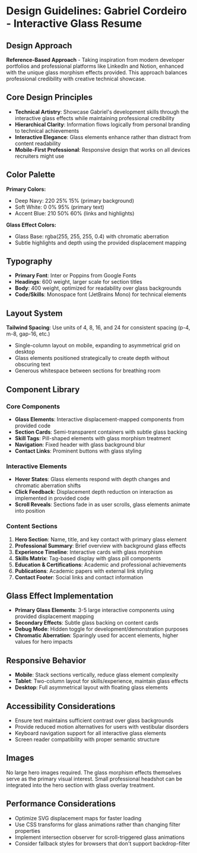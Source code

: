 # Design Guidelines: Gabriel Cordeiro - Interactive Glass Resume

## Design Approach
**Reference-Based Approach** - Taking inspiration from modern developer portfolios and professional platforms like LinkedIn and Notion, enhanced with the unique glass morphism effects provided. This approach balances professional credibility with creative technical showcase.

## Core Design Principles
- **Technical Artistry**: Showcase Gabriel's development skills through the interactive glass effects while maintaining professional credibility
- **Hierarchical Clarity**: Information flows logically from personal branding to technical achievements  
- **Interactive Elegance**: Glass elements enhance rather than distract from content readability
- **Mobile-First Professional**: Responsive design that works on all devices recruiters might use

## Color Palette
**Primary Colors:**
- Deep Navy: 220 25% 15% (primary background)
- Soft White: 0 0% 95% (primary text)
- Accent Blue: 210 50% 60% (links and highlights)

**Glass Effect Colors:**
- Glass Base: rgba(255, 255, 255, 0.4) with chromatic aberration
- Subtle highlights and depth using the provided displacement mapping

## Typography
- **Primary Font**: Inter or Poppins from Google Fonts
- **Headings**: 600 weight, larger scale for section titles
- **Body**: 400 weight, optimized for readability over glass backgrounds
- **Code/Skills**: Monospace font (JetBrains Mono) for technical elements

## Layout System
**Tailwind Spacing**: Use units of 4, 8, 16, and 24 for consistent spacing (p-4, m-8, gap-16, etc.)
- Single-column layout on mobile, expanding to asymmetrical grid on desktop
- Glass elements positioned strategically to create depth without obscuring text
- Generous whitespace between sections for breathing room

## Component Library

### Core Components
- **Glass Elements**: Interactive displacement-mapped components from provided code
- **Section Cards**: Semi-transparent containers with subtle glass backing
- **Skill Tags**: Pill-shaped elements with glass morphism treatment
- **Navigation**: Fixed header with glass background blur
- **Contact Links**: Prominent buttons with glass styling

### Interactive Elements
- **Hover States**: Glass elements respond with depth changes and chromatic aberration shifts
- **Click Feedback**: Displacement depth reduction on interaction as implemented in provided code
- **Scroll Reveals**: Sections fade in as user scrolls, glass elements animate into position

### Content Sections
1. **Hero Section**: Name, title, and key contact with primary glass element
2. **Professional Summary**: Brief overview with background glass effects
3. **Experience Timeline**: Interactive cards with glass morphism
4. **Skills Matrix**: Tag-based display with glass pill components
5. **Education & Certifications**: Academic and professional achievements
6. **Publications**: Academic papers with external link styling
7. **Contact Footer**: Social links and contact information

## Glass Effect Implementation
- **Primary Glass Elements**: 3-5 large interactive components using provided displacement mapping
- **Secondary Effects**: Subtle glass backing on content cards
- **Debug Mode**: Hidden toggle for development/demonstration purposes
- **Chromatic Aberration**: Sparingly used for accent elements, higher values for hero impacts

## Responsive Behavior
- **Mobile**: Stack sections vertically, reduce glass element complexity
- **Tablet**: Two-column layout for skills/experience, maintain glass effects
- **Desktop**: Full asymmetrical layout with floating glass elements

## Accessibility Considerations
- Ensure text maintains sufficient contrast over glass backgrounds
- Provide reduced motion alternatives for users with vestibular disorders
- Keyboard navigation support for all interactive glass elements
- Screen reader compatibility with proper semantic structure

## Images
No large hero images required. The glass morphism effects themselves serve as the primary visual interest. Small professional headshot can be integrated into the hero section with glass overlay treatment.

## Performance Considerations
- Optimize SVG displacement maps for faster loading
- Use CSS transforms for glass animations rather than changing filter properties
- Implement intersection observer for scroll-triggered glass animations
- Consider fallback styles for browsers that don't support backdrop-filter